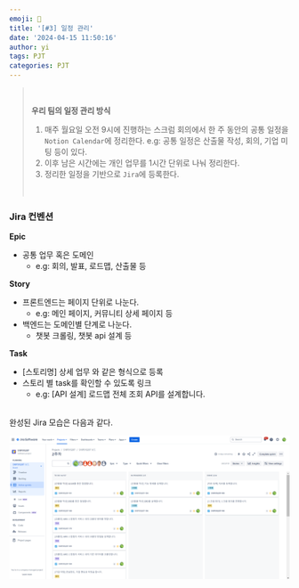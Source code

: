 ```yaml
---
emoji: 💬
title: '[#3] 일정 관리'
date: '2024-04-15 11:50:16'
author: yi
tags: PJT
categories: PJT
---
```


> <br>
>
> **우리 팀의 일정 관리 방식** <br>
>
> 1. 매주 월요일 오전 9시에 진행하는 스크럼 회의에서 한 주 동안의 공통 일정을 `Notion Calendar`에 정리한다.
>    e.g: 공통 일정은 산출물 작성, 회의, 기업 미팅 등이 있다.
> 2. 이후 남은 시간에는 개인 업무를 1시간 단위로 나눠 정리한다.
> 3. 정리한 일정을 기반으로 `Jira`에 등록한다.
>
> <br/>

### Jira 컨벤션

**Epic**

- 공통 업무 혹은 도메인
  - e.g: 회의, 발표, 로드맵, 산출물 등

**Story**

- 프론트엔드는 페이지 단위로 나눈다.
  - e.g: 메인 페이지, 커뮤니티 상세 페이지 등
- 백엔드는 도메인별 단계로 나눈다.
  - 챗봇 크롤링, 챗봇 api 설계 등

**Task**

- [스토리명] 상세 업무 와 같은 형식으로 등록
- 스토리 별 task를 확인할 수 있도록 링크
  - e.g: [API 설계] 로드맵 전체 조회 API를 설계합니다.

<br>
완성된 Jira 모습은 다음과 같다.

![jira](./images/jira_0415.PNG)
